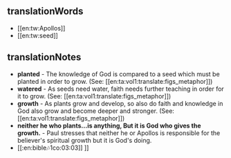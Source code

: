 ## translationWords

* [[en:tw:Apollos]]
* [[en:tw:seed]]

## translationNotes

* **planted** - The knowledge of God is compared to a seed which must be planted in order to grow. (See: [[en:ta:vol1:translate:figs_metaphor]])
* **watered** - As seeds need water, faith needs further teaching in order for it to grow. (See: [[en:ta:vol1:translate:figs_metaphor]])
* **growth** - As plants grow and develop, so also do faith and knowledge in God also grow and become deeper and stronger. (See: [[en:ta:vol1:translate:figs_metaphor]])
* **neither he who plants...is anything, But it is God who gives the growth.** - Paul stresses that neither he or Apollos is responsible for the believer's spiritual growth but it is God's doing.
* [[:en:bible:notes:1co:03:03]] ]]

